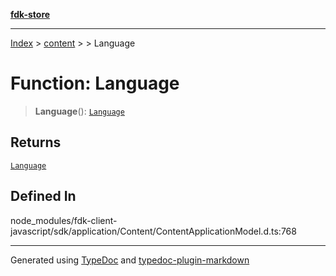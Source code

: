 [**fdk-store**](../../../README.md)
***

[Index](../../../API.md) > [content](../../README.md) > [<internal>](../README.md) > Language

# Function: Language

> **Language**(): [`Language`](../type-aliases/type-alias.Language.md)

## Returns

[`Language`](../type-aliases/type-alias.Language.md)

## Defined In

node\_modules/fdk-client-javascript/sdk/application/Content/ContentApplicationModel.d.ts:768

***
Generated using [TypeDoc](https://typedoc.org/) and [typedoc-plugin-markdown](https://www.npmjs.com/package/typedoc-plugin-markdown)
